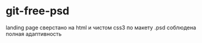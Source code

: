 # git-free-psd
landing page сверстано на html и чистом css3 по макету .psd соблюдена полная адаптивность
